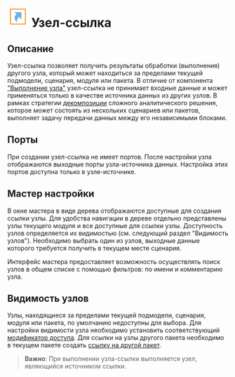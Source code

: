# ![Узел-ссылка](../../media/app/icons/vendors/referencenode.svg) Узел-ссылка

## Описание

Узел-ссылка позволяет получить результаты обработки (выполнения) другого узла, который может находиться за пределами текущей подмодели, сценария, модуля или пакета. В отличие от компонента ["Выполнение узла"](../../processors/control/execute-node.md) узел-ссылка не принимает входные данные и может применяться только в качестве источника данных из других узлов. В рамках стратегии [декомпозиции](../../quick-start/design-principles.md#dekompozitsiya) сложного аналитического решения, которое может состоять из нескольких сценариев или пакетов, выполняет задачу передачи данных между его независимыми блоками.

## Порты

При создании узел-ссылка не имеет портов. После настройки узла отображаются выходные порты узла-источника данных. Настройка этих портов доступна только в узле-источнике.

## Мастер настройки

В окне мастера в виде дерева отображаются доступные для создания ссылки узлы. Для удобства навигации в дереве отдельно представлены узлы текущего модуля и все доступные для ссылки узлы. Доступность узлов определяется их видимостью (см. следующий раздел "Видимость узлов"). Необходимо выбрать один из узлов, выходные данные которого требуется получить в текущем месте сценария.

Интерфейс мастера предоставляет возможность осуществлять поиск узлов в общем списке с помощью фильтров: по имени и комментарию узла.

## Видимость узлов

Узлы, находящиеся за пределами текущей подмодели, сценария, модуля или пакета, по умолчанию недоступны для выбора. Для настройки видимости узла необходимо установить соответствующий [модификатор доступа](../../scenario/access-modifier.md). Для ссылки на узлы другого пакета необходимо в текущем пакете создать [ссылку на другой пакет](../../scenario/link_to_packet.md).

>**Важно**: При выполнении узла-ссылки выполняется узел, являющийся источником ссылки.
